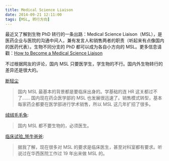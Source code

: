 ```yaml
---
title: Medical Science Liaison
date: 2014-09-21 12:11:00
tags: [MSL, 转行方向]
---
```


最近又了解到生物 PhD 转行的一条出路：Medical Science Liaison（MSL），是医药企业与医院的沟通中间人，兼有发言人和销售两者的职责（听起来有点像国内的医药代表）。生物不同分支的 PhD 都可以成为各自小方向的 MSL。更多信息请戳：[How to Become a Medical Science Liaison](https://www.verywell.com/medical-science-liaison-1736163)

不过根据网友的评论，国内 MSL 只要医学生，学生物的不行。国内外生物转行的差异还是很大的。​

[断轻尘](http://weibo.com/n/%E6%96%AD%E8%BD%BB%E5%B0%98)

> 国内 MSL 最基本的背景都是要临床出身的。学基础的连 HR 这关都过不了…… 国内现在药企医学部的 MSL 也发展很迅速了。销售模式转型，基本每家药企都要在医学部进行学术销售，所以 MSL 这几年扩招了很多。


[绒绒毛毛兔](http://weibo.com/rabbitty001):

> 国内 MSL 都不要生物的，必须医生。

[临床试验_牦牛爸爸](http://weibo.com/maoniubaba):

> 据我了解，现在很多对 MSL 的要求是临床医生，甚至对科室都有要求。听说过在华西医院工作过 19 年出来做 MSL 的。
